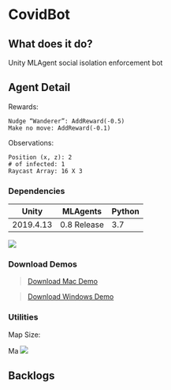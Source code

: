# CovidBot



## What does it do? 
Unity MLAgent social isolation enforcement bot

## Agent Detail 
Rewards: 
```Nudge “Talker”: AddReward(1)
Nudge “Wanderer”: AddReward(-0.5) 
Make no move: AddReward(-0.1)
```

Observations: 
```Velocity (x, z): 2
Position (x, z): 2
# of infected: 1
Raycast Array: 16 X 3
```

### Dependencies 
| Unity  | MLAgents | Python |
| ------------- | ------------- | -----------|
|2019.4.13| 0.8 Release  | 3.7  |


 ![](playermode.gif)

### Download Demos


> [Download Mac Demo](https://drive.google.com/drive/my-drive)

> [Download Windows Demo](https://drive.google.com/drive/my-drive)




### Utilities
Map Size: 

Ma
 ![](utilities.gif)




## Backlogs


